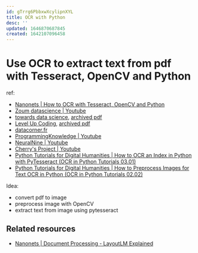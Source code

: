 ```yaml
---
id: gTrrg6PbbxwXcylipnXYL
title: OCR with Python
desc: ''
updated: 1646870687845
created: 1642107096458
---
```

# Use OCR to extract text from pdf with Tesseract, OpenCV and Python
ref:
- [Nanonets | How to OCR with Tesseract, OpenCV and Python](https://nanonets.com/blog/ocr-with-tesseract/)
- [Zoum datascience | Youtube](https://www.youtube.com/watch?v=bk5u3rZk8Vk)
- [towards data science](https://towardsdatascience.com/implementing-optical-character-recognition-ocr-using-pytesseract-5f42cf62ddcc), [archived pdf](https://app.box.com/s/ny295vjxobdmbwnyxmefsfdfy0490sax)
- [Level Up Coding](https://levelup.gitconnected.com/a-beginners-guide-to-tesseract-ocr-using-pytesseract-23036f5b2211), [archived pdf](https://app.box.com/s/og5eoj5etyr8d0tsigus4ettd4j4rybw)
- [datacorner.fr](https://www.datacorner.fr/tesseract-adv/)
- [ProgrammingKnowledge | Youtube](https://www.youtube.com/watch?v=9nUNPrvCFAE)
- [NeuralNine | Youtube](https://www.youtube.com/watch?v=PY_N1XdFp4w)
- [Cherry's Project | Youtube](https://www.youtube.com/watch?v=qfO9gqqMWxU)
- [Python Tutorials for Digital Humanities | How to OCR an Index in Python with PyTesseract (OCR in Python Tutorials 03.01)](https://www.youtube.com/watch?v=DXYPXZH2eGE)
- [Python Tutorials for Digital Humanities | How to Preprocess Images for Text OCR in Python (OCR in Python Tutorials 02.02)](https://www.youtube.com/watch?v=ADV-AjAXHdc)

Idea: 
- convert pdf to image
- preprocess image with OpenCV
- extract text from image using pytesseract

## Related resources
- [Nanonets | Document Processing - LayoutLM Explained](https://nanonets.com/blog/layoutlm-explained/)